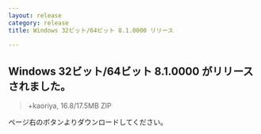 ```yaml
---
layout: release
category: release
title: Windows 32ビット/64ビット 8.1.0000 リリース

---
```

## Windows 32ビット/64ビット 8.1.0000 がリリースされました。

> +kaoriya, 16.8/17.5MB ZIP

ページ右のボタンよりダウンロードしてください。
